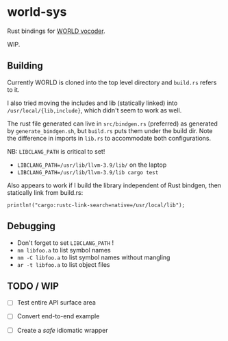 world-sys
=========
Rust bindings for [WORLD vocoder](https://github.com/mmorise/World).

WIP.

Building
--------
Currently WORLD is cloned into the top level directory and `build.rs` refers to it.

I also tried moving the includes and lib (statically linked) into `/usr/local/{lib,include}`, 
which didn't seem to work as well.

The rust file generated can live in `src/bindgen.rs` (preferred) as generated by `generate_bindgen.sh`,
but `build.rs` puts them under the build dir. Note the difference in imports in `lib.rs` to accommodate
both configurations.

NB: `LIBCLANG_PATH` is critical to set!

- `LIBCLANG_PATH=/usr/lib/llvm-3.9/lib/` on the laptop
- `LIBCLANG_PATH=/usr/lib/llvm-3.9/lib cargo test`

Also appears to work if I build the library independent of Rust bindgen, then statically link 
from build.rs:

`println!("cargo:rustc-link-search=native=/usr/local/lib");`

Debugging
---------

- Don't forget to set `LIBCLANG_PATH` !
- `nm libfoo.a` to list symbol names
- `nm -C libfoo.a` to list symbol names without mangling
- `ar -t libfoo.a` to list object files

TODO / WIP
----------
- [ ] Test entire API surface area
- [ ] Convert end-to-end example
- [ ] Create a _safe_ idiomatic wrapper

